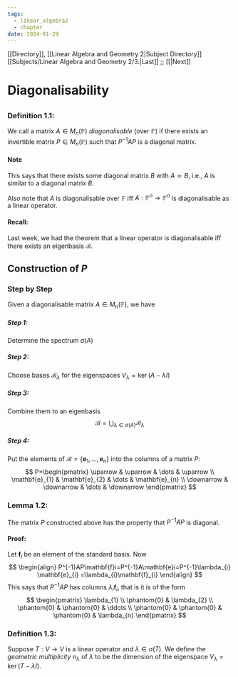 ```yaml
---
tags:
  - linear_algebra2
  - chapter
date: 2024-01-29
---
```

[[Directory]], [[Linear Algebra and Geometry 2|Subject Directory]]
[[Subjects/Linear Algebra and Geometry 2/3.|Last]] ;; [[|Next]]
# Diagonalisability
## 
### Definition 1.1:
We call a matrix ${} A \in M_{n}(\mathbb{F}) {}$ *diagonalisable* (over $\mathbb{F}$) if there exists an invertible matrix ${} P \in M_{n}(\mathbb{F}) {}$ such that $P^{-1}AP {}$ is a diagonal matrix.
#### Note
This says that there exists some diagonal matrix ${} B {}$ with ${} A\simeq B {}$, i.e., ${} A$ is similar to a diagonal matrix $B {}$.

Also note that $A$ is diagonalisable over $\mathbb{F}$ iff ${} A:\mathbb{F}^{n}\to{}\mathbb{F}^{n} {}$ is diagonalisable as a linear operator.
#### Recall:
Last week, we had the theorem that a linear operator is diagonalisable iff there exists an eigenbasis ${} \mathcal{B} {}$.
## Construction of ${} P$
### Step by Step
Given a diagonalisable matrix ${} A \in M_{n}(\mathbb{F}) {}$, we have
##### Step 1:
Determine the spectrum $\sigma(A) {}$
##### Step 2:
Choose bases ${} \mathcal{B}_{\lambda} {}$ for the eigenspaces ${} V_{\lambda}=\ker (A-\lambda I) {}$
##### Step 3:
Combine them to an eigenbasis
$$
\mathcal{B}=\bigcup_{\lambda\in \sigma(A)} \mathcal{B}_{\lambda}
$$
##### Step 4:
Put the elements of ${} \mathcal{B}=\{ \mathbf{e}_{1},\,\dots,\,\mathbf{e}_{n}  \} {}$ into the columns of a matrix ${} P$:
$$
P=\begin{pmatrix}
\uparrow & \uparrow & \dots & \uparrow \\
\mathbf{e}_{1} & \mathbf{e}_{2} & \dots & \mathbf{e}_{n} \\
\downarrow  & \downarrow & \dots & \downarrow
\end{pmatrix}
$$
### Lemma 1.2:
The matrix $P$ constructed above has the property that ${} P^{-1}AP {}$ is diagonal.
#### Proof:
Let ${} \mathbf{f}_{i} {}$ be an element of the standard basis. Now
$$
\begin{align}
P^{-1}AP\mathbf{f}i=P^{-1}A\mathbf{e}i=P^{-1}\lambda_{i} \mathbf{e}_{i} =\lambda_{i}\mathbf{f}_{i}  
\end{align}
$$
This says that ${} P^{-1}AP {}$ has columns ${} \lambda_{i} \mathbf{f}_{i}  {}$, that is it is of the form
$$
\begin{pmatrix}
\lambda_{1}  \\
\phantom{0} & \lambda_{2} \\
\phantom{0} & \phantom{0} & \ddots \\
\phantom{0} & \phantom{0} & \phantom{0} & \lambda_{n}
\end{pmatrix}
$$
### Definition 1.3:
Suppose $T:V\to{}V {}$ is a linear operator and ${} \lambda \in \sigma(T) {}$. We define the *geometric multiplicity* $n_{\lambda}$ of $\lambda$ to be the dimension of the eigenspace ${} V_{\lambda}=\ker (T-\lambda I) {}$.